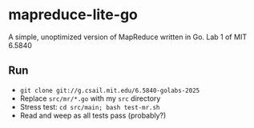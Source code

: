 # mapreduce-lite-go
A simple, unoptimized version of MapReduce written in Go. Lab 1 of MIT 6.5840
## Run
- `git clone git://g.csail.mit.edu/6.5840-golabs-2025`
- Replace `src/mr/*.go` with my `src` directory
- Stress test: `cd src/main; bash test-mr.sh`
- Read and weep as all tests pass (probably?)
